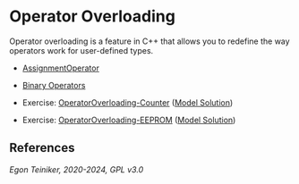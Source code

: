 # Operator Overloading

Operator overloading is a feature in C++ that allows you to redefine the way 
operators work for user-defined types.

* [AssignmentOperator](operator-assignment/)
    
* [Binary Operators](operator-binary/)

* Exercise: [OperatorOverloading-Counter](OperatorOverloading-Counter-Exercise)
    ([Model Solution](OperatorOverloading-Counter))
* Exercise: [OperatorOverloading-EEPROM](OperatorOverloading-EEPROM-Exercise)
    ([Model Solution](OperatorOverloading-EEPROM))



## References


*Egon Teiniker, 2020-2024, GPL v3.0*